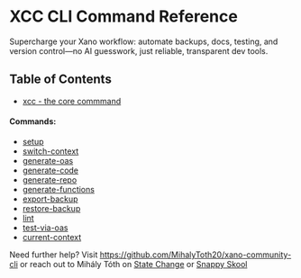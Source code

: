 # XCC CLI Command Reference

Supercharge your Xano workflow: automate backups, docs, testing, and version control—no AI guesswork, just reliable, transparent dev tools.

## Table of Contents

- [xcc - the core commmand](xcc.md)
#### Commands: 
- [setup](commands/setup.md)
- [switch-context](commands/switch-context.md)
- [generate-oas](commands/generate-oas.md)
- [generate-code](commands/generate-code.md)
- [generate-repo](commands/generate-repo.md)
- [generate-functions](commands/generate-functions.md)
- [export-backup](commands/export-backup.md)
- [restore-backup](commands/restore-backup.md)
- [lint](commands/lint.md)
- [test-via-oas](commands/test-via-oas.md)
- [current-context](commands/current-context.md)

Need further help? Visit https://github.com/MihalyToth20/xano-community-cli or reach out to Mihály Tóth on [State Change](https://statechange.ai/) or [Snappy Skool](https://www.skool.com/snappy)
